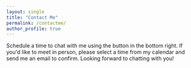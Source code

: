 ```yaml
---
layout: single
title: "Contact Me"
permalink: /contactme/
author_profile: true
---
```


Schedule a time to chat with me using the button in the bottom right. If you'd like to meet in person, please select a time from my calendar and send me an email to confirm. Looking forward to chatting with you!
<!-- <iframe src="https://calendar.google.com/calendar/embed?height=600&wkst=1&bgcolor=%23ffffff&ctz=America%2FChicago&showCalendars=1&title=Haoli's%20Availability&src=aGFvbGkueWluQHZhbmRlcmJpbHQuZWR1&src=Y19mN2YyNmQwNTU3MGQ5ODQwNzE2YWRiMDU3NWJjOGMxNTBmNDNjZGU4NDA4YzdlMGI4MGY4YmU1MGZiYzFiN2Q3QGdyb3VwLmNhbGVuZGFyLmdvb2dsZS5jb20&src=Y18xZDcyOGMzNmFkOTllMGIwMjdkYzM0NWFhM2Q5YjBhMDAwY2FmYjliYjRiMzZmODZiYjNiNjJlMmQwYWQ1MzVmQGdyb3VwLmNhbGVuZGFyLmdvb2dsZS5jb20&src=aGFvbGlAbW9kZXJuaW50ZWxsaWdlbmNlLmFp&color=%23039BE5&color=%23F6BF26&color=%23AD1457&color=%23616161" style="border:solid 1px #777" width="800" height="600" frameborder="0" scrolling="no"></iframe> -->
<!-- Calendly badge widget begin -->
<!-- <link href="https://assets.calendly.com/assets/external/widget.css" rel="stylesheet">
<script src="https://assets.calendly.com/assets/external/widget.js" type="text/javascript" async></script>
<script type="text/javascript">window.onload = function() { Calendly.initBadgeWidget({ url: 'https://calendly.com/haoliyin', text: 'Schedule time with me', color: '#494E52', textColor: '#ffffff', branding: false }); }</script> -->
<!-- Calendly badge widget end -->

<!-- Cal inline embed code begins -->
<div style="width:100%;height:100%;overflow:scroll" id="my-cal-inline"></div>
<script type="text/javascript">
(function (C, A, L) { let p = function (a, ar) { a.q.push(ar); }; let d = C.document; C.Cal = C.Cal || function () { let cal = C.Cal; let ar = arguments; if (!cal.loaded) { cal.ns = {}; cal.q = cal.q || []; d.head.appendChild(d.createElement("script")).src = A; cal.loaded = true; } if (ar[0] === L) { const api = function () { p(api, arguments); }; const namespace = ar[1]; api.q = api.q || []; typeof namespace === "string" ? (cal.ns[namespace] = api) && p(api, ar) : p(cal, ar); return; } p(cal, ar); }; })(window, "https://app.cal.com/embed/embed.js", "init");
Cal("init", {origin:"https://app.cal.com"});

Cal("inline", {
  elementOrSelector:"#my-cal-inline",
  calLink: "haoliyin/30min"
});

Cal("ui", {"theme":"light","styles":{"branding":{"brandColor":"#000000"}},"hideEventTypeDetails":false});
</script>
<!-- Cal inline embed code ends -->